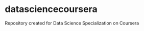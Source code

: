 datasciencecoursera
===================

Repository created for Data Science Specialization on Coursera
